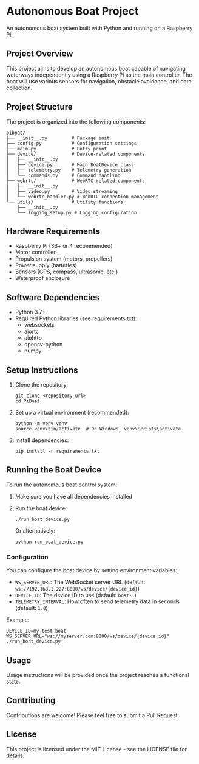 # Autonomous Boat Project 

An autonomous boat system built with Python and running on a Raspberry Pi.

## Project Overview

This project aims to develop an autonomous boat capable of navigating waterways independently using a Raspberry Pi as the main controller. The boat will use various sensors for navigation, obstacle avoidance, and data collection.

## Project Structure

The project is organized into the following components:

```
piboat/
├── __init__.py         # Package init
├── config.py           # Configuration settings
├── main.py             # Entry point
├── device/             # Device-related components
│   ├── __init__.py
│   ├── device.py       # Main BoatDevice class
│   ├── telemetry.py    # Telemetry generation
│   └── commands.py     # Command handling
├── webrtc/             # WebRTC-related components
│   ├── __init__.py
│   ├── video.py        # Video streaming
│   └── webrtc_handler.py # WebRTC connection management
└── utils/              # Utility functions
    ├── __init__.py
    └── logging_setup.py # Logging configuration
```

## Hardware Requirements

- Raspberry Pi (3B+ or 4 recommended)
- Motor controller
- Propulsion system (motors, propellers)
- Power supply (batteries)
- Sensors (GPS, compass, ultrasonic, etc.)
- Waterproof enclosure

## Software Dependencies

- Python 3.7+
- Required Python libraries (see requirements.txt):
  - websockets
  - aiortc
  - aiohttp
  - opencv-python
  - numpy

## Setup Instructions

1. Clone the repository:
   ```
   git clone <repository-url>
   cd PiBoat
   ```

2. Set up a virtual environment (recommended):
   ```
   python -m venv venv
   source venv/bin/activate  # On Windows: venv\Scripts\activate
   ```

3. Install dependencies:
   ```
   pip install -r requirements.txt
   ```

## Running the Boat Device

To run the autonomous boat control system:

1. Make sure you have all dependencies installed
2. Run the boat device:
   ```
   ./run_boat_device.py
   ```
   
   Or alternatively:
   ```
   python run_boat_device.py
   ```

### Configuration

You can configure the boat device by setting environment variables:

- `WS_SERVER_URL`: The WebSocket server URL (default: `ws://192.168.1.227:8000/ws/device/{device_id}`)
- `DEVICE_ID`: The device ID to use (default: `boat-1`)
- `TELEMETRY_INTERVAL`: How often to send telemetry data in seconds (default: `1.0`)

Example:
```
DEVICE_ID=my-test-boat WS_SERVER_URL="ws://myserver.com:8000/ws/device/{device_id}" ./run_boat_device.py
```

## Usage

Usage instructions will be provided once the project reaches a functional state.

## Contributing

Contributions are welcome! Please feel free to submit a Pull Request.

## License

This project is licensed under the MIT License - see the LICENSE file for details. 